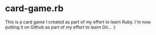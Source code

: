 # card-game.rb
This is a card game I created as part of my effort to learn Ruby.
I'm now putting it on Github as part of my effort to learn Git... :)
